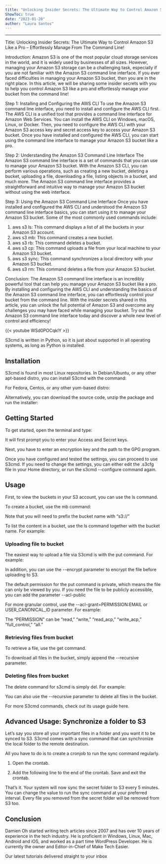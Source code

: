 ```yaml
---
title: "Unlocking Insider Secrets: The Ultimate Way to Control Amazon S3 Like a Pro – Effortlessly Manage From The Command Line!"
ShowToc: true 
date: "2023-01-20"
author: "Laura Santos"
---
```

*****
Title: Unlocking Insider Secrets: The Ultimate Way to Control Amazon S3 Like a Pro – Effortlessly Manage From The Command Line!

Introduction:
Amazon S3 is one of the most popular cloud storage services in the world, and it is widely used by businesses of all sizes. However, managing your Amazon S3 storage can be a challenging task, especially if you are not familiar with the Amazon S3 command line interface. If you ever faced difficulties in managing your Amazon S3 bucket, then you are in the right place. In this article, we will be sharing some insider secrets with you to help you control Amazon S3 like a pro and effortlessly manage your bucket from the command line!

Step 1: Installing and Configuring the AWS CLI
To use the Amazon S3 command line interface, you need to install and configure the AWS CLI first. The AWS CLI is a unified tool that provides a command line interface for Amazon Web Services. You can install the AWS CLI on Windows, macOS, Linux, or Docker. Then, you need to configure the AWS CLI with your Amazon S3 access key and secret access key to access your Amazon S3 bucket. Once you have installed and configured the AWS CLI, you can start using the command line interface to manage your Amazon S3 bucket like a pro.

Step 2: Understanding the Amazon S3 Command Line Interface
The Amazon S3 command line interface is a set of commands that you can use to manage your Amazon S3 bucket. With the Amazon S3 CLI, you can perform various operations, such as creating a new bucket, deleting a bucket, uploading a file, downloading a file, listing objects in a bucket, and much more. The Amazon S3 command line interface provides a straightforward and intuitive way to manage your Amazon S3 bucket without using the web interface.

Step 3: Using the Amazon S3 Command Line Interface
Once you have installed and configured the AWS CLI and understood the Amazon S3 command line interface basics, you can start using it to manage your Amazon S3 bucket. Some of the most commonly used commands include:

1. aws s3 ls: This command displays a list of all the buckets in your Amazon S3 account.
2. aws s3 mb: This command creates a new bucket.
3. aws s3 rb: This command deletes a bucket.
4. aws s3 cp: This command uploads a file from your local machine to your Amazon S3 bucket.
5. aws s3 sync: This command synchronizes a local directory with your Amazon S3 bucket.
6. aws s3 rm: This command deletes a file from your Amazon S3 bucket.

Conclusion:
The Amazon S3 command line interface is an incredibly powerful tool that can help you manage your Amazon S3 bucket like a pro. By installing and configuring the AWS CLI and understanding the basics of the Amazon S3 command line interface, you can effortlessly control your bucket from the command line. With the insider secrets shared in this article, you can unlock the full potential of Amazon S3 and overcome any challenges you may have faced while managing your bucket. Try out the Amazon S3 command line interface today and discover a whole new level of control and efficiency!

{{< youtube WSd0POCqklY >}} 



S3cmd is written in Python, so it is just about supported in all operating systems, as long as Python is installed. 
 
## Installation
 
S3cmd is found in most Linux repositories. In Debian/Ubuntu, or any other apt-based distro, you can install S3cmd with the command:
 
For Fedora, Centos, or any other yum-based distro:
 
Alternatively, you can download the source code, unzip the package and run the installer:
 
## Getting Started
 
To get started, open the terminal and type:
 
It will first prompt you to enter your Access and Secret keys. 
 

 
Next, you have to enter an encryption key and the path to the GPG program.
 
Once you have configured and tested the settings, you can proceed to use S3cmd. If you need to change the settings, you can either edit the .s3cfg file in your Home directory, or run the s3cmd --configure command again.
 
## Usage
 
First, to view the buckets in your S3 account, you can use the ls command.
 
To create a bucket, use the mb command:
 
Note that you will need to prefix the bucket name with “s3://”
 
To list the content in a bucket, use the ls command together with the bucket name. For example:
 
### Uploading file to bucket
 
The easiest way to upload a file via S3cmd is with the put command. For example:
 
In addition, you can use the --encrypt parameter to encrypt the file before uploading to S3.
 
The default permission for the put command is private, which means the file can only be viewed by you. If you need the file to be publicly accessible, you can add the parameter --acl-public
 
For more granular control, use the --acl-grant=PERMISSION:EMAIL or USER_CANONICAL_ID parameter. For example:
 
The “PERMISSION” can be “read,” “write,” “read_acp,” “write_acp,” “full_control,” “all.” 
 
### Retrieving files from bucket
 
To retrieve a file, use the get command.
 
To download all files in the bucket, simply append the --recursive parameter.
 
### Deleting files from bucket
 
The delete command for s3cmd is simply del. For example:
 
You can also use the --recursive parameter to delete all files in the bucket.
 
For more S3cmd commands, check out its usage guide here.
 
## Advanced Usage: Synchronize a folder to S3
 
Let’s say you store all your important files in a folder and you want it to be synced to S3. S3cmd comes with a sync command that can synchronize the local folder to the remote destination. 
 
All you have to do is to create a cronjob to run the sync command regularly.
 
1. Open the crontab.
 
2. Add the following line to the end of the crontab. Save and exit the crontab.
 
That’s it. Your system will now sync the secret folder to S3 every 5 minutes. You can change the value to run the sync command at your preferred interval. Every file you removed from the secret folder will be removed from S3 too. 
 
## Conclusion
 
Damien Oh started writing tech articles since 2007 and has over 10 years of experience in the tech industry. He is proficient in Windows, Linux, Mac, Android and iOS, and worked as a part time WordPress Developer. He is currently the owner and Editor-in-Chief of Make Tech Easier.
 
Our latest tutorials delivered straight to your inbox




